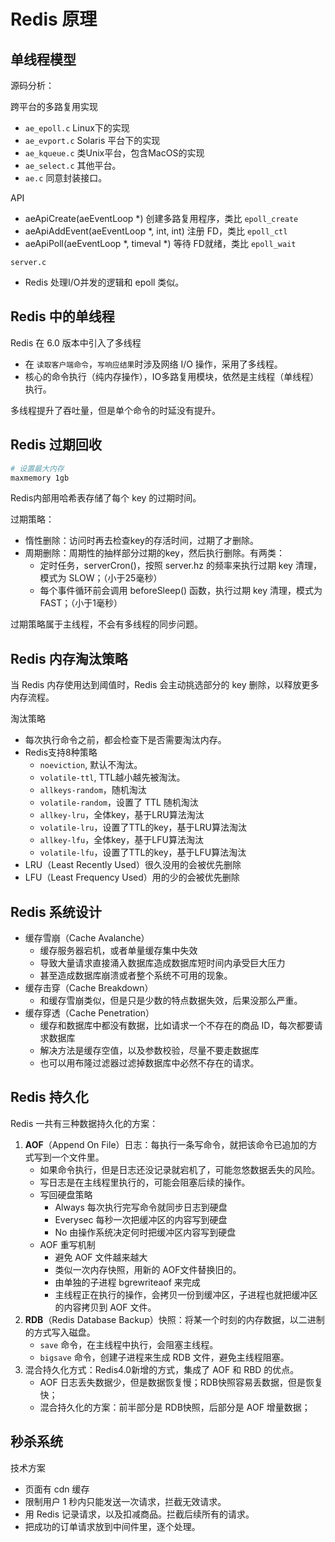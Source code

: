 # Redis 原理

## 单线程模型

源码分析：

跨平台的多路复用实现
- `ae_epoll.c` Linux下的实现
- `ae_evport.c` Solaris 平台下的实现
- `ae_kqueue.c` 类Unix平台，包含MacOS的实现
- `ae_select.c` 其他平台。
- `ae.c` 同意封装接口。

API
- aeApiCreate(aeEventLoop *) 创建多路复用程序，类比 `epoll_create`
- aeApiAddEvent(aeEventLoop *, int, int) 注册 FD，类比 `epoll_ctl`
- aeApiPoll(aeEventLoop *, timeval *) 等待 FD就绪，类比 `epoll_wait`

`server.c`
- Redis 处理I/O并发的逻辑和 epoll 类似。

## Redis 中的单线程

Redis 在 6.0 版本中引入了多线程
- 在 `读取客户端命令`，`写响应结果`时涉及网络 I/O 操作，采用了多线程。
- 核心的命令执行（纯内存操作），IO多路复用模块，依然是主线程（单线程）执行。

多线程提升了吞吐量，但是单个命令的时延没有提升。

## Redis 过期回收

```bash
# 设置最大内存
maxmemory 1gb

```

Redis内部用哈希表存储了每个 key 的过期时间。

过期策略：
- 惰性删除：访问时再去检查key的存活时间，过期了才删除。
- 周期删除：周期性的抽样部分过期的key，然后执行删除。有两类：
    - 定时任务，serverCron()，按照 server.hz 的频率来执行过期 key 清理，模式为 SLOW；（小于25毫秒）
    - 每个事件循环前会调用 beforeSleep() 函数，执行过期 key 清理，模式为 FAST；（小于1毫秒）

过期策略属于主线程，不会有多线程的同步问题。

## Redis 内存淘汰策略

当 Redis 内存使用达到阈值时，Redis 会主动挑选部分的 key 删除，以释放更多内存流程。

淘汰策略
- 每次执行命令之前，都会检查下是否需要淘汰内存。
- Redis支持8种策略
    - `noeviction`, 默认不淘汰。
    - `volatile-ttl`, TTL越小越先被淘汰。
    - `allkeys-random`，随机淘汰
    - `volatile-random`，设置了 TTL 随机淘汰
    - `allkey-lru`，全体key，基于LRU算法淘汰
    - `volatile-lru`，设置了TTL的key，基于LRU算法淘汰
    - `allkey-lfu`，全体key，基于LFU算法淘汰
    - `volatile-lfu`，设置了TTL的key，基于LFU算法淘汰
- LRU（Least Recently Used）很久没用的会被优先删除
- LFU（Least Frequency Used）用的少的会被优先删除

## Redis 系统设计

- 缓存雪崩（Cache Avalanche）
    - 缓存服务器宕机，或者单量缓存集中失效
    - 导致大量请求直接涌入数据库造成数据库短时间内承受巨大压力
    - 甚至造成数据库崩溃或者整个系统不可用的现象。
- 缓存击穿（Cache Breakdown）
    - 和缓存雪崩类似，但是只是少数的特点数据失效，后果没那么严重。
- 缓存穿透（Cache Penetration）
    - 缓存和数据库中都没有数据，比如请求一个不存在的商品 ID，每次都要请求数据库
    - 解决方法是缓存空值，以及参数校验，尽量不要走数据库
    - 也可以用布隆过滤器过滤掉数据库中必然不存在的请求。

## Redis 持久化

Redis 一共有三种数据持久化的方案：
1. **AOF**（Append On File）日志：每执行一条写命令，就把该命令已追加的方式写到一个文件里。
    - 如果命令执行，但是日志还没记录就宕机了，可能忽悠数据丢失的风险。
    - 写日志是在主线程里执行的，可能会阻塞后续的操作。
    - 写回硬盘策略
        - Always 每次执行完写命令就同步日志到硬盘
        - Everysec 每秒一次把缓冲区的内容写到硬盘
        - No 由操作系统决定何时把缓冲区内容写到硬盘
    - AOF 重写机制
        - 避免 AOF 文件越来越大
        - 类似一次内存快照，用新的 AOF文件替换旧的。
        - 由单独的子进程 bgrewriteaof 来完成
        - 主线程正在执行的操作，会拷贝一份到缓冲区，子进程也就把缓冲区的内容拷贝到 AOF 文件。
2. **RDB**（Redis Database Backup）快照：将某一个时刻的内存数据，以二进制的方式写入磁盘。
    - `save` 命令，在主线程中执行，会阻塞主线程。
    - `bigsave` 命令，创建子进程来生成 RDB 文件，避免主线程阻塞。
3. 混合持久化方式：Redis4.0新增的方式，集成了 AOF 和 RBD 的优点。
    - AOF 日志丢失数据少，但是数据恢复慢；RDB快照容易丢数据，但是恢复快；
    - 混合持久化的方案：前半部分是 RDB快照，后部分是 AOF 增量数据；


## 秒杀系统

技术方案
- 页面有 cdn 缓存
- 限制用户 1 秒内只能发送一次请求，拦截无效请求。
- 用 Redis 记录请求，以及扣减商品。拦截后续所有的请求。
- 把成功的订单请求放到中间件里，逐个处理。
